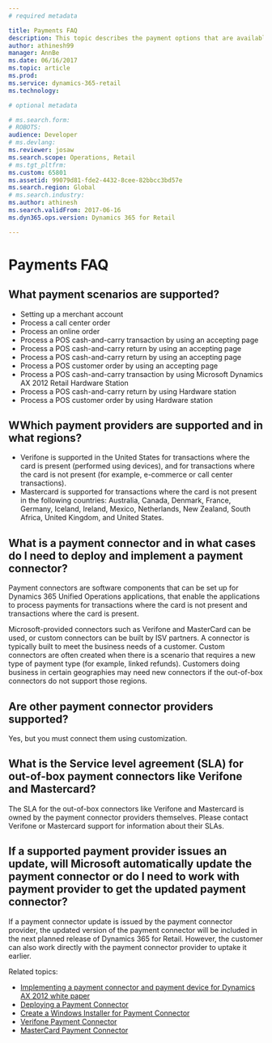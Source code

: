 ```yaml
---
# required metadata

title: Payments FAQ
description: This topic describes the payment options that are available in Dynamics 365 for Retail.
author: athinesh99
manager: AnnBe
ms.date: 06/16/2017
ms.topic: article
ms.prod: 
ms.service: dynamics-365-retail
ms.technology: 

# optional metadata

# ms.search.form: 
# ROBOTS: 
audience: Developer
# ms.devlang: 
ms.reviewer: josaw
ms.search.scope: Operations, Retail
# ms.tgt_pltfrm: 
ms.custom: 65801
ms.assetid: 99079d81-fde2-4432-8cee-82bbcc3bd57e
ms.search.region: Global
# ms.search.industry: 
ms.author: athinesh
ms.search.validFrom: 2017-06-16
ms.dyn365.ops.version: Dynamics 365 for Retail

---
```

# Payments FAQ

## What payment scenarios are supported?
- Setting up a merchant account
- Process a call center order
- Process an online order
- Process a POS cash-and-carry transaction by using an accepting page
- Process a POS cash-and-carry return by using an accepting page
- Process a POS cash-and-carry return by using an accepting page
- Process a POS customer order by using an accepting page
- Process a POS cash-and-carry transaction by using Microsoft Dynamics AX 2012 Retail Hardware Station
- Process a POS cash-and-carry return by using Hardware station
- Process a POS customer order by using Hardware station

        
## WWhich payment providers are supported and in what regions?
- Verifone is supported in the United States for transactions where the card is present (performed using devices), and for transactions where the card is not present (for example, e-commerce or call center transactions).
- Mastercard is supported for transactions where the card is not present in the following countries: Australia, Canada, Denmark, France, Germany, Iceland, Ireland, Mexico, Netherlands, New Zealand, South Africa, United Kingdom, and United States.


## What is a payment connector and in what cases do I need to deploy and implement a payment connector?
Payment connectors are software components that can be set up for Dynamics 365 Unified Operations applications, that enable the applications to process payments for transactions where the card is not present and transactions where the card is present.

Microsoft-provided connectors such as Verifone and MasterCard can be used, or custom connectors can be built by ISV partners. A connector is typically built to meet the business needs of a customer. Custom connectors are often created when there is a scenario that requires a new type of payment type (for example, linked refunds). Customers doing business in certain geographies may need new connectors if the out-of-box connectors do not support those regions.
          
## Are other payment connector providers supported?
Yes, but you must connect them using customization.

## What is the Service level agreement (SLA) for out-of-box payment connectors like Verifone and Mastercard?
The SLA for the out-of-box connectors like Verifone and Mastercard is owned by the payment connector providers themselves. Please contact Verifone or Mastercard support for information about their SLAs.
        
## If a supported payment provider issues an update, will Microsoft automatically update the payment connector or do I need to work with payment provider to get the updated payment connector?
If a payment connector update is issued by the payment connector provider, the updated version of the payment connector will be included in the next planned release of Dynamics 365 for Retail. However, the customer can also work directly with the payment connector provider to uptake it earlier.
        

        
Related topics: 
- [Implementing a payment connector and payment device for Dynamics AX 2012 white paper](http://download.microsoft.com/download/4/D/7/4D7C6B05-0C23-4C6C-BA13-AB62ED08AA61/The%20Guide%20to%20Implementing%20Payment%20Connector%20and%20Payment%20Device.docx)
- [Deploying a Payment Connector](deploy-payment-connector.md)
- [Create a Windows Installer for Payment Connector](create-windows-installer-payment-connector.md)
- [Verifone Payment Connector](https://dynamics.verifone.com/repo/)
- [MasterCard Payment Connector](https://www.simplify.com/microsoft/) 
